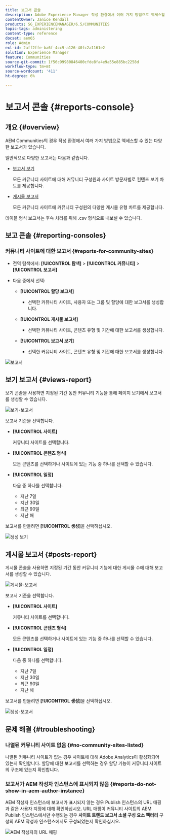 ```yaml
---
title: 보고서 콘솔
description: Adobe Experience Manager 작성 환경에서 여러 가지 방법으로 액세스할 수 있는 다양한 보고서를 사용하는 방법을 알아봅니다.
contentOwner: Janice Kendall
products: SG_EXPERIENCEMANAGER/6.5/COMMUNITIES
topic-tags: administering
content-type: reference
docset: aem65
role: Admin
exl-id: 2aff2ffe-ba6f-4cc9-a126-40fc2a1161e2
solution: Experience Manager
feature: Communities
source-git-commit: 1f56c99980846400cfde8fa4e9a55e885bc2258d
workflow-type: tm+mt
source-wordcount: '411'
ht-degree: 6%

---
```


# 보고서 콘솔 {#reports-console}

## 개요 {#overview}

AEM Communities의 경우 작성 환경에서 여러 가지 방법으로 액세스할 수 있는 다양한 보고서가 있습니다.

일반적으로 다양한 보고서는 다음과 같습니다.

* [보고서 보기](#views-report)

  모든 커뮤니티 사이트에 대해 커뮤니티 구성원과 사이트 방문자별로 컨텐츠 보기 차트를 제공합니다.

* [게시물 보고서](#posts-report)

  모든 커뮤니티 사이트에 커뮤니티 구성원의 다양한 게시물 유형 차트를 제공합니다.

테이블 형식 보고서는 후속 처리를 위해 .csv 형식으로 내보낼 수 있습니다.

## 보고 콘솔 {#reporting-consoles}

### 커뮤니티 사이트에 대한 보고서 {#reports-for-community-sites}

* 전역 탐색에서: **[!UICONTROL 탐색]** > **[!UICONTROL 커뮤니티]** > **[!UICONTROL 보고서]**

* 다음 중에서 선택:

   * **[!UICONTROL 할당 보고서]**

      * 선택한 커뮤니티 사이트, 사용자 또는 그룹 및 할당에 대한 보고서를 생성합니다.

   * **[!UICONTROL 게시물 보고서]**

      * 선택한 커뮤니티 사이트, 콘텐츠 유형 및 기간에 대한 보고서를 생성합니다.

   * **[!UICONTROL 보고서 보기]**

      * 선택한 커뮤니티 사이트, 콘텐츠 유형 및 기간에 대한 보고서를 생성합니다.

![보고서](assets/reports1.png)

## 보기 보고서 {#views-report}

보기 콘솔을 사용하면 지정된 기간 동안 커뮤니티 기능을 통해 페이지 보기에서 보고서를 생성할 수 있습니다.

![보기-보고서](assets/view-report.png)

보고서 기준을 선택합니다.

* **[!UICONTROL 사이트]**

  커뮤니티 사이트를 선택합니다.

* **[!UICONTROL 콘텐츠 형식]**

  모든 콘텐츠를 선택하거나 사이트에 있는 기능 중 하나를 선택할 수 있습니다.

* **[!UICONTROL 일정]**

  다음 중 하나를 선택합니다.

   * 지난 7일
   * 지난 30일
   * 최근 90일
   * 지난 해

보고서를 만들려면 **[!UICONTROL 생성]**&#x200B;을 선택하십시오.

![생성 보기](assets/generate-views.png)

## 게시물 보고서 {#posts-report}

게시물 콘솔을 사용하면 지정된 기간 동안 커뮤니티 기능에 대한 게시물 수에 대해 보고서를 생성할 수 있습니다.

![게시물-보고서](assets/posts-report.png)

보고서 기준을 선택합니다.

* **[!UICONTROL 사이트]**

  커뮤니티 사이트를 선택합니다.

* **[!UICONTROL 콘텐츠 형식]**

  모든 콘텐츠를 선택하거나 사이트에 있는 기능 중 하나를 선택할 수 있습니다.

* **[!UICONTROL 일정]**

  다음 중 하나를 선택합니다.

   * 지난 7일
   * 지난 30일
   * 최근 90일
   * 지난 해

보고서를 만들려면 **[!UICONTROL 생성]**&#x200B;을 선택하십시오.

![생성-보고서](assets/generate-posts-report.png)

## 문제 해결 {#troubleshooting}

### 나열된 커뮤니티 사이트 없음 {#no-community-sites-listed}

나열된 커뮤니티 사이트가 없는 경우 사이트에 대해 Adobe Analytics이 활성화되어 있는지 확인합니다. 할당에 대한 보고서를 선택하는 경우 할당 기능이 커뮤니티 사이트의 구조에 있는지 확인합니다.

### 보고서가 AEM 작성자 인스턴스에 표시되지 않음 {#reports-do-not-show-in-aem-author-instance}

AEM 작성자 인스턴스에 보고서가 표시되지 않는 경우 Publish 인스턴스의 URL 매핑과 같은 사용자 지정에 대해 확인하십시오. URL 매핑이 커뮤니티 사이트의 AEM Publish 인스턴스에서만 수행되는 경우 **사이트 트렌드 보고서 소셜 구성 요소 팩터리** 구성의 AEM 작성자 인스턴스에서도 구성되었는지 확인하십시오.

![AEM 작성자의 URL 매핑](assets/sitetrend.png)
